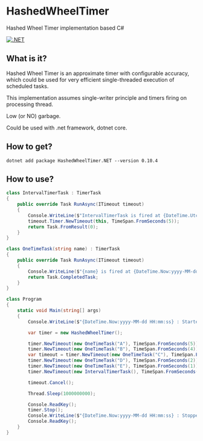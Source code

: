 # HashedWheelTimer

Hashed Wheel Timer implementation based C#

[![.NET](https://github.com/zlzforever/HashedWheelTimer/actions/workflows/dotnet.yml/badge.svg?branch=master)](https://github.com/zlzforever/HashedWheelTimer/actions/workflows/dotnet.yml)

## What is it?

Hashed Wheel Timer is an approximate timer with configurable accuracy, which could be used for very efficient
single-threaded execution of scheduled tasks.

This implementation assumes single-writer principle and timers firing on processing thread.

Low (or NO) garbage.

Could be used with .net framework, dotnet core.

## How to get?

```
dotnet add package HashedWheelTimer.NET --version 0.10.4
```

## How to use?

```csharp
class IntervalTimerTask : TimerTask
{
    public override Task RunAsync(ITimeout timeout)
    {
        Console.WriteLine($"IntervalTimerTask is fired at {DateTime.UtcNow:yyyy-MM-dd HH:mm:ss}");
        timeout.Timer.NewTimeout(this, TimeSpan.FromSeconds(5));
        return Task.FromResult(0);
    }
}

class OneTimeTask(string name) : TimerTask
{
    public override Task RunAsync(ITimeout timeout)
    {
        Console.WriteLine($"{name} is fired at {DateTime.Now:yyyy-MM-dd HH:mm:ss}");
        return Task.CompletedTask;
    }
}

class Program
{
    static void Main(string[] args)
    {
        Console.WriteLine($"{DateTime.Now:yyyy-MM-dd HH:mm:ss} : Started");

        var timer = new HashedWheelTimer();

        timer.NewTimeout(new OneTimeTask("A"), TimeSpan.FromSeconds(5));
        timer.NewTimeout(new OneTimeTask("B"), TimeSpan.FromSeconds(4));
        var timeout = timer.NewTimeout(new OneTimeTask("C"), TimeSpan.FromSeconds(3));
        timer.NewTimeout(new OneTimeTask("D"), TimeSpan.FromSeconds(2));
        timer.NewTimeout(new OneTimeTask("E"), TimeSpan.FromSeconds(1));
        timer.NewTimeout(new IntervalTimerTask(), TimeSpan.FromSeconds(1));

        timeout.Cancel();

        Thread.Sleep(1000000000);

        Console.ReadKey();
        timer.Stop();
        Console.WriteLine($"{DateTime.Now:yyyy-MM-dd HH:mm:ss} : Stopped");
        Console.ReadKey();
    }
}
```